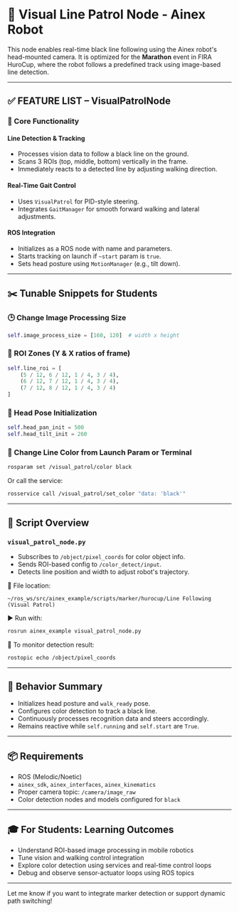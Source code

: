 # 🧭 Visual Line Patrol Node - Ainex Robot

This node enables real-time black line following using the Ainex robot's head-mounted camera. It is optimized for the **Marathon** event in FIRA HuroCup, where the robot follows a predefined track using image-based line detection.

---

## ✅ FEATURE LIST – VisualPatrolNode

### 🎯 Core Functionality

#### Line Detection & Tracking

* Processes vision data to follow a black line on the ground.
* Scans 3 ROIs (top, middle, bottom) vertically in the frame.
* Immediately reacts to a detected line by adjusting walking direction.

#### Real-Time Gait Control

* Uses `VisualPatrol` for PID-style steering.
* Integrates `GaitManager` for smooth forward walking and lateral adjustments.

#### ROS Integration

* Initializes as a ROS node with name and parameters.
* Starts tracking on launch if `~start` param is `true`.
* Sets head posture using `MotionManager` (e.g., tilt down).

---

## ✂️ Tunable Snippets for Students

### 🕒 Change Image Processing Size

```python
self.image_process_size = [160, 120]  # width x height
```

### 🎯 ROI Zones (Y & X ratios of frame)

```python
self.line_roi = [
    (5 / 12, 6 / 12, 1 / 4, 3 / 4),
    (6 / 12, 7 / 12, 1 / 4, 3 / 4),
    (7 / 12, 8 / 12, 1 / 4, 3 / 4)
]
```

### 🤖 Head Pose Initialization

```python
self.head_pan_init = 500
self.head_tilt_init = 260
```

### 🎨 Change Line Color from Launch Param or Terminal

```bash
rosparam set /visual_patrol/color black
```

Or call the service:

```bash
rosservice call /visual_patrol/set_color "data: 'black'"
```

---

## 🚀 Script Overview

### `visual_patrol_node.py`

* Subscribes to `/object/pixel_coords` for color object info.
* Sends ROI-based config to `/color_detect/input`.
* Detects line position and width to adjust robot's trajectory.

📂 File location:

```
~/ros_ws/src/ainex_example/scripts/marker/hurocup/Line Following (Visual Patrol)
```

▶️ Run with:

```bash
rosrun ainex_example visual_patrol_node.py
```

💬 To monitor detection result:

```bash
rostopic echo /object/pixel_coords
```

---

## 🧠 Behavior Summary

* Initializes head posture and `walk_ready` pose.
* Configures color detection to track a black line.
* Continuously processes recognition data and steers accordingly.
* Remains reactive while `self.running` and `self.start` are `True`.

---

## 📦 Requirements

* ROS (Melodic/Noetic)
* `ainex_sdk`, `ainex_interfaces`, `ainex_kinematics`
* Proper camera topic: `/camera/image_raw`
* Color detection nodes and models configured for `black`

---

## 🎓 For Students: Learning Outcomes

* Understand ROI-based image processing in mobile robotics
* Tune vision and walking control integration
* Explore color detection using services and real-time control loops
* Debug and observe sensor-actuator loops using ROS topics

---

Let me know if you want to integrate marker detection or support dynamic path switching!

